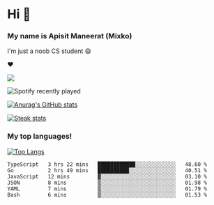 # Hi 👋

### My name is Apisit Maneerat (Mixko)

I'm just a noob CS student 😄
<!-- 
### My Skills 😤
[![Frontend](https://skillicons.dev/icons?i=js,html,css,emotion,materialui,nextjs,react,sass,styledcomponents)](https://skillicons.dev)\
[![Backend](https://skillicons.dev/icons?i=express,appwrite,firebase,nestjs,nodejs,prisma,spring)](https://skillicons.dev)\
[![Infra](https://skillicons.dev/icons?i=azure,cloudflare,docker,gcp,grafana,prometheus)](https://skillicons.dev)\
[![DB](https://skillicons.dev/icons?i=mysql,postgres,mongodb)](https://skillicons.dev)\
[![Mobile](https://skillicons.dev/icons?i=flutter,swift)](https://skillicons.dev)

### Tools ⚙️
[![tools](https://skillicons.dev/icons?i=vscode,androidstudio,arduino,figma,github,git,idea,stackoverflow)](https://skillicons.dev)

### Programmig Languages 💻
[![LGs](https://skillicons.dev/icons?i=bash,c,dart,go,java,js,ts,swift,python)](https://skillicons.dev)

### Others 😅
[![others](https://skillicons.dev/icons?i=linux,md,raspberrypi)](https://skillicons.dev)
<!-- ### Social Networks 😅
[![socials](https://skillicons.dev/icons?i=discord,twitter,instagram,linkedin)](https://skillicons.dev) -->

❤️


![](https://c.tenor.com/-Yw92Beo-f4AAAAC/anime-isshiki-iroha.gif)

![Spotify recently played](https://spotify-recently-played-readme.vercel.app/api?user=21xmsqllgu6rkaohjqu3k3fdy&unique=true)

[![Anurag's GitHub stats](https://github-readme-stats.vercel.app/api?username=Mixko50&show_icons=true&theme=material-palenight&count_private=true)]()

[![Steak stats](https://github-readme-streak-stats.herokuapp.com/?user=Mixko50&theme=material-palenight)]()

### My top languages!
[![Top Langs](https://github-readme-stats.vercel.app/api/top-langs/?username=Mixko50&layout=compact&theme=material-palenight&layout=compact&langs_count=7)]()

<!--START_SECTION:waka-->

```text
TypeScript   3 hrs 22 mins   ████████████░░░░░░░░░░░░░   48.60 %
Go           2 hrs 49 mins   ██████████░░░░░░░░░░░░░░░   40.51 %
JavaScript   12 mins         ▓░░░░░░░░░░░░░░░░░░░░░░░░   03.10 %
JSON         8 mins          ▒░░░░░░░░░░░░░░░░░░░░░░░░   01.98 %
YAML         7 mins          ▒░░░░░░░░░░░░░░░░░░░░░░░░   01.79 %
Bash         6 mins          ▒░░░░░░░░░░░░░░░░░░░░░░░░   01.53 %
```

<!--END_SECTION:waka-->
